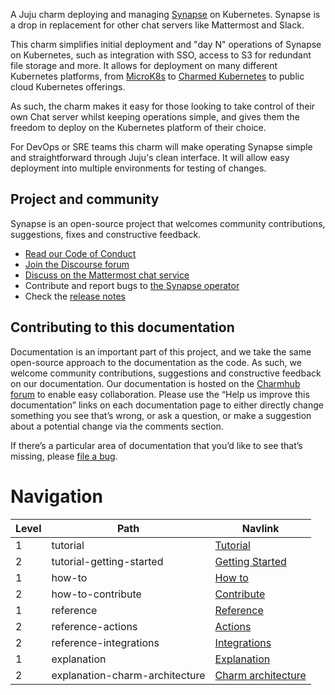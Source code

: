 A Juju charm deploying and managing [Synapse](https://github.com/matrix-org/synapse) on Kubernetes. Synapse is a drop in replacement for other chat servers like Mattermost and Slack.

This charm simplifies initial deployment and "day N" operations of Synapse on Kubernetes, such as integration with SSO, access to S3 for redundant file storage and more. It allows for deployment on
many different Kubernetes platforms, from [MicroK8s](https://microk8s.io) to [Charmed Kubernetes](https://ubuntu.com/kubernetes) to public cloud Kubernetes offerings.

As such, the charm makes it easy for those looking to take control of their own Chat server whilst keeping operations simple, and gives them the freedom to deploy on the Kubernetes platform of their choice.

For DevOps or SRE teams this charm will make operating Synapse simple and straightforward through Juju's clean interface. It will allow easy deployment into multiple environments for testing of changes.

## Project and community

Synapse is an open-source project that welcomes community contributions, suggestions, fixes and constructive feedback.

* [Read our Code of Conduct](https://ubuntu.com/community/code-of-conduct)
* [Join the Discourse forum](https://discourse.charmhub.io/tag/synapse)
* [Discuss on the Mattermost chat service](https://chat.charmhub.io/charmhub/channels/charm-dev)
* Contribute and report bugs to [the Synapse operator](https://github.com/canonical/synapse-operator)
* Check the [release notes](https://github.com/canonical/synapse-operator/releases)

## Contributing to this documentation

Documentation is an important part of this project, and we take the same open-source approach to the documentation as the code. As such, we welcome community contributions, suggestions and constructive feedback on our documentation. Our documentation is hosted on the [Charmhub forum](https://discourse.charmhub.io/) to enable easy collaboration. Please use the “Help us improve this documentation” links on each documentation page to either directly change something you see that’s wrong, or ask a question, or make a suggestion about a potential change via the comments section.

If there’s a particular area of documentation that you’d like to see that’s missing, please [file a bug](https://github.com/canonical/synapse-operator/issues).

# Navigation

| Level | Path | Navlink |
| -- | -- | -- |
| 1 | tutorial | [Tutorial]() |
| 2 | tutorial-getting-started | [Getting Started](https://discourse.charmhub.io/t/synapse-docs-getting-started/12737) |
| 1 | how-to | [How to]() |
| 2 | how-to-contribute | [Contribute](https://discourse.charmhub.io/t/synapse-docs-contribute/12738) |
| 1 | reference | [Reference]() |
| 2 | reference-actions | [Actions](https://discourse.charmhub.io/t/synapse-docs-actions/12739) |
| 2 | reference-integrations | [Integrations](https://discourse.charmhub.io/t/synapse-docs-integrations/12740) |
| 1 | explanation | [Explanation]() |
| 2 | explanation-charm-architecture | [Charm architecture](https://discourse.charmhub.io/t/synapse-docs-charm-architecture/12742) |
